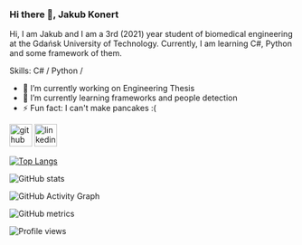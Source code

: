 ### Hi there 👋, Jakub Konert
Hi, I am Jakub and I am a 3rd (2021) year student of biomedical engineering at the Gdańsk University of Technology. Currently, I am learning C#, Python and some framework of them.

Skills: C# / Python / 

- 🔭 I’m currently working on Engineering Thesis 
- 🌱 I’m currently learning frameworks and people detection 
- ⚡ Fun fact: I can't make pancakes :( 


[<img src='https://cdn.jsdelivr.net/npm/simple-icons@3.0.1/icons/github.svg' alt='github' height='40'>](https://github.com/JakubKonert)  [<img src='https://cdn.jsdelivr.net/npm/simple-icons@3.0.1/icons/linkedin.svg' alt='linkedin' height='40'>](https://www.linkedin.com/in/https://www.linkedin.com/in/jakub-konert-37967922b//)  

[![Top Langs](https://github-readme-stats.vercel.app/api/top-langs/?username=JakubKonert)](https://github.com/anuraghazra/github-readme-stats)

![GitHub stats](https://github-readme-stats.vercel.app/api?username=JakubKonert&show_icons=true&count_private=true)  

![GitHub Activity Graph](https://activity-graph.herokuapp.com/graph?username=JakubKonert)  

![GitHub metrics](https://metrics.lecoq.io/JakubKonert)  

![Profile views](https://gpvc.arturio.dev/JakubKonert)  
